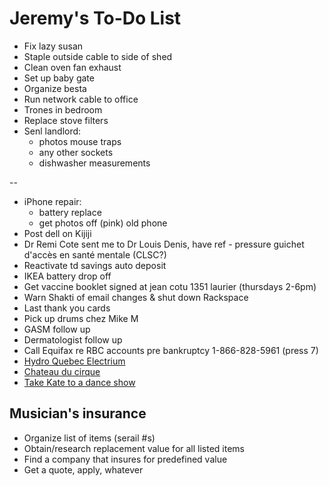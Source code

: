 # Jeremy's To-Do List

- Fix lazy susan
- Staple outside cable to side of shed
- Clean oven fan exhaust
- Set up baby gate
- Organize besta
- Run network cable to office
- Trones in bedroom
- Replace stove filters
- Senl landlord:
  - photos mouse traps
  - any other sockets
  - dishwasher measurements

--

- iPhone repair:
  - battery replace
  - get photos off (pink) old phone
- Post dell on Kijiji
- Dr Remi Cote sent me to Dr Louis Denis, have ref - pressure guichet d'accès en santé mentale (CLSC?)
- Reactivate td savings auto deposit
- IKEA battery drop off
- Get vaccine booklet signed at jean cotu 1351 laurier (thursdays 2-6pm)
- Warn Shakti of email changes & shut down Rackspace
- Last thank you cards
- Pick up drums chez Mike M
- GASM follow up
- Dermatologist follow up
- Call Equifax re RBC accounts pre bankruptcy 1-866-828-5961 (press 7)
- [Hydro Quebec Electrium](http://www.hydroquebec.com/visit/monteregie/electrium.html)
- [Chateau du cirque](https://www.chateau-cirque.com/)
- [Take Kate to a dance show](https://www.quebecdanse.org/)

## Musician's insurance

- Organize list of items (serail #s)
- Obtain/research replacement value for all listed items
- Find a company that insures for predefined value
- Get a quote, apply, whatever
